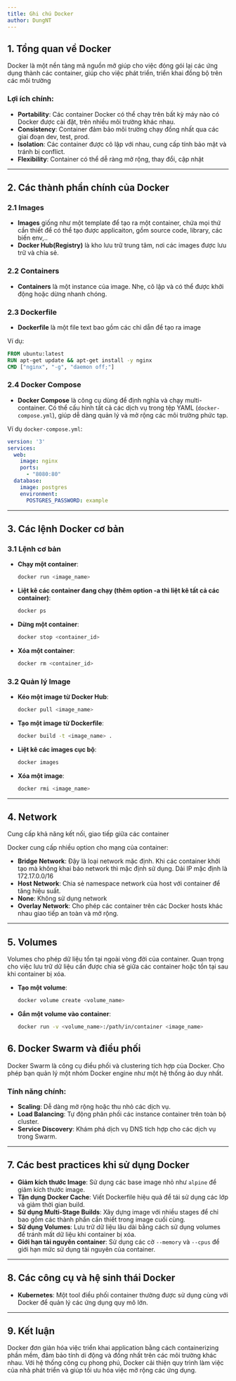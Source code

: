 ```yaml
---
title: Ghi chú Docker
author: DungNT
---
```


## 1. Tổng quan về Docker

Docker là một nền tảng mã nguồn mở giúp cho việc đóng gói lại các ứng dụng thành các container, giúp cho việc phát triển, triển khai đồng bộ trên các môi trường

### Lợi ích chính:
- **Portability**: Các container Docker có thể chạy trên bất kỳ máy nào có Docker được cài đặt, trên nhiều môi trường khác nhau.
- **Consistency**: Container đảm bảo môi trường chạy đồng nhất qua các giai đoạn dev, test, prod.
- **Isolation**: Các container được cô lập với nhau, cung cấp tính bảo mật và tránh bị conflict.
- **Flexibility**: Container có thể dễ ràng mở rộng, thay đổi, cập nhật

---

## 2. Các thành phần chính của Docker

### 2.1 Images
- **Images** giống như một template để tạo ra một container, chứa mọi thứ cần thiết để có thể tạo được applicaiton, gồm source code, library, các biến env,..
- **Docker Hub(Registry)** là kho lưu trữ trung tâm, nơi các images được lưu trữ và chia sẻ.

### 2.2 Containers
- **Containers** là một instance của image. Nhẹ, cô lập và có thể được khởi động hoặc dừng nhanh chóng.

### 2.3 Dockerfile
- **Dockerfile** là một file text bao gồm các chỉ dẫn để tạo ra image
  
Ví dụ:
```dockerfile
FROM ubuntu:latest
RUN apt-get update && apt-get install -y nginx
CMD ["nginx", "-g", "daemon off;"]
```

### 2.4 Docker Compose
- **Docker Compose** là công cụ dùng để định nghĩa và chạy multi-container. Có thể cấu hình tất cả các dịch vụ trong tệp YAML (`docker-compose.yml`), giúp dễ dàng quản lý và mở rộng các môi trường phức tạp.

Ví dụ `docker-compose.yml`:
```yaml
version: '3'
services:
  web:
    image: nginx
    ports:
      - "8080:80"
  database:
    image: postgres
    environment:
      POSTGRES_PASSWORD: example
```

---

## 3. Các lệnh Docker cơ bản

### 3.1 Lệnh cơ bản
- **Chạy một container**:
  ```bash
  docker run <image_name>
  ```

- **Liệt kê các container đang chạy (thêm option -a thì liệt kê tất cả các container)**:
  ```bash
  docker ps
  ```
  
- **Dừng một container**:
  ```bash
  docker stop <container_id>
  ```

- **Xóa một container**:
  ```bash
  docker rm <container_id>
  ```

### 3.2 Quản lý Image
- **Kéo một image từ Docker Hub**:
  ```bash
  docker pull <image_name>
  ```

- **Tạo một image từ Dockerfile**:
  ```bash
  docker build -t <image_name> .
  ```

- **Liệt kê các images cục bộ**:
  ```bash
  docker images
  ```

- **Xóa một image**:
  ```bash
  docker rmi <image_name>
  ```

---

## 4. Network

Cung cấp khả năng kết nối, giao tiếp giữa các container 

Docker cung cấp nhiều option cho mạng của container:

- **Bridge Network**: Đậy là loại network mặc định. Khi các container khởi tạo mà không khai báo network thì mặc định sử dụng. Dải IP mặc định là 172.17.0.0/16
- **Host Network**: Chia sẻ namespace network của host với container để tăng hiệu suất.
- **None**: Không sử dụng network
- **Overlay Network**: Cho phép các container trên các Docker hosts khác nhau giao tiếp an toàn và mở rộng.

---

## 5. Volumes

Volumes cho phép dữ liệu tồn tại ngoài vòng đời của container. Quan trọng cho việc lưu trữ dữ liệu cần được chia sẻ giữa các container hoặc tồn tại sau khi container bị xóa.

- **Tạo một volume**:
  ```bash
  docker volume create <volume_name>
  ```

- **Gắn một volume vào container**:
  ```bash
  docker run -v <volume_name>:/path/in/container <image_name>
  ```


## 6. Docker Swarm và điều phối

Docker Swarm là công cụ điều phối và clustering tích hợp của Docker. Cho phép bạn quản lý một nhóm Docker engine như một hệ thống ảo duy nhất.

### Tính năng chính:
- **Scaling**: Dễ dàng mở rộng hoặc thu nhỏ các dịch vụ.
- **Load Balancing**: Tự động phân phối các instance container trên toàn bộ cluster.
- **Service Discovery**: Khám phá dịch vụ DNS tích hợp cho các dịch vụ trong Swarm.

---

## 7. Các best practices khi sử dụng Docker

- **Giảm kích thước Image**: Sử dụng các base image nhỏ như `alpine` để giảm kích thước image.
- **Tận dụng Docker Cache**: Viết Dockerfile hiệu quả để tái sử dụng các lớp và giảm thời gian build.
- **Sử dụng Multi-Stage Builds**: Xây dựng image với nhiều stages để chỉ bao gồm các thành phần cần thiết trong image cuối cùng.
- **Sử dụng Volumes**: Lưu trữ dữ liệu lâu dài bằng cách sử dụng volumes để tránh mất dữ liệu khi container bị xóa.
- **Giới hạn tài nguyên container**: Sử dụng các cờ `--memory` và `--cpus` để giới hạn mức sử dụng tài nguyên của container.

---

## 8. Các công cụ và hệ sinh thái Docker

- **Kubernetes**: Một tool điều phối container thường được sử dụng cùng với Docker để quản lý các ứng dụng quy mô lớn.

---

## 9. Kết luận

Docker đơn giản hóa việc triển khai application bằng cách containerizing phần mềm, đảm bảo tính di động và đồng nhất trên các môi trường khác nhau. Với hệ thống công cụ phong phú, Docker cải thiện quy trình làm việc của nhà phát triển và giúp tối ưu hóa việc mở rộng các ứng dụng.

